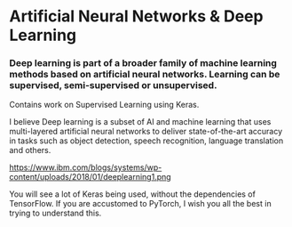 # Artificial Neural Networks & Deep Learning

### Deep learning is part of a broader family of machine learning methods based on artificial neural networks. Learning can be supervised, semi-supervised or unsupervised.

Contains work on Supervised Learning using Keras.

I believe Deep learning is a subset of AI and machine learning that uses multi-layered artificial neural networks to deliver state-of-the-art accuracy in tasks such as object detection, speech recognition, language translation and others.

https://www.ibm.com/blogs/systems/wp-content/uploads/2018/01/deeplearning1.png

You will see a lot of Keras being used, without the dependencies of TensorFlow.
If you are accustomed to PyTorch, I wish you all the best in trying to understand this.
